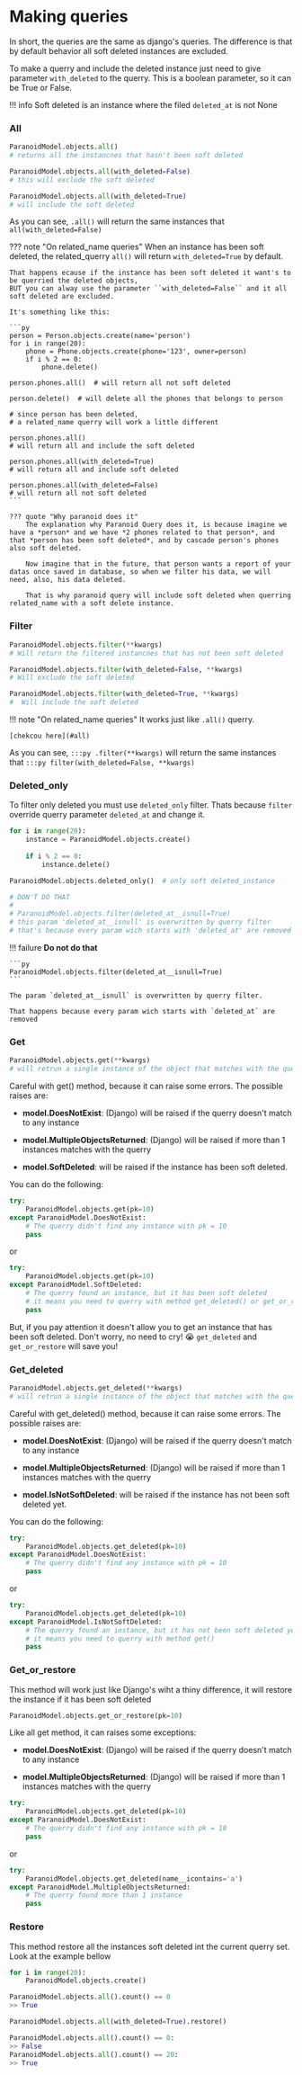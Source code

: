 # Making queries

In short, the queries are the same as django's queries. The difference is that by default behavior all soft deleted instances are excluded.

To make a querry and include the deleted instance just need to give parameter ``with_deleted`` to the querry. This is a boolean parameter, so it can be True or False.

!!! info
    Soft deleted is an instance where the filed ``deleted_at`` is not None


### All
```py
ParanoidModel.objects.all()
# returns all the instancnes that hasn't been soft deleted
```

```py
ParanoidModel.objects.all(with_deleted=False)
# this will exclude the soft deleted
```

```py
ParanoidModel.objects.all(with_deleted=True)
# will include the soft deleted
```

As you can see, ``.all()`` will return the same instances that ``all(with_deleted=False)``

??? note "On related_name queries"
    When an instance has been soft deleted, the related_querry ``all()`` will return 
    ``with_deleted=True`` by default.
    
    That happens ecause if the instance has been soft deleted it want's to be querried the deleted objects, 
    BUT you can alway use the parameter ``with_deleted=False`` and it all soft deleted are excluded.

    It's something like this:

    ```py
    person = Person.objects.create(name='person')
    for i in range(20):
        phone = Phone.objects.create(phone='123', owner=person)
        if i % 2 == 0:
            phone.delete()

    person.phones.all()  # will return all not soft deleted

    person.delete()  # will delete all the phones that belongs to person

    # since person has been deleted, 
    # a related_name querry will work a little different
    
    person.phones.all()  
    # will return all and include the soft deleted

    person.phones.all(with_deleted=True)  
    # will return all and include soft deleted

    person.phones.all(with_deleted=False)  
    # will return all not soft deleted
    ```

    ??? quote "Why paranoid does it"
        The explanation why Paranoid Query does it, is because imagine we have a *person* and we have *2 phones related to that person*, and that *person has been soft deleted*, and by cascade person's phones also soft deleted.

        Now imagine that in the future, that person wants a report of your datas once saved in database, so when we filter his data, we will need, also, his data deleted.

        That is why paranoid query will include soft deleted when querring related_name with a soft delete instance.

### Filter
```py
ParanoidModel.objects.filter(**kwargs)
# Will return the filtered instancnes that has not been soft deleted
```
```py
ParanoidModel.objects.filter(with_deleted=False, **kwargs)
# Will exclude the soft deleted
```
```py
ParanoidModel.objects.filter(with_deleted=True, **kwargs)
#  Will include the soft deleted
```

!!! note "On related_name queries"
    It works just like `.all()` querry.

    [chekcou here](#all)

As you can see, `:::py .filter(**kwargs)` will return the same instances that `:::py filter(with_deleted=False, **kwargs)`

### Deleted_only

To filter only deleted you must use ``deleted_only`` filter. Thats because ``filter`` override querry parameter ``deleted_at`` and change it.

```py
for i in range(20):
    instance = ParanoidModel.objects.create()
    
    if i % 2 == 0:
        instance.delete()

ParanoidModel.objects.deleted_only()  # only soft deleted_instance

# DON'T DO THAT
# 
# ParanoidModel.objects.filter(deleted_at__isnull=True)
# this param 'deleted_at__isnull' is overwritten by querry filter
# that's because every param wich starts with 'deleted_at' are removed
```

!!! failure
    **Do not do that**

    ```py
    ParanoidModel.objects.filter(deleted_at__isnull=True)
    ```

    The param `deleted_at__isnull` is overwritten by querry filter.

    That happens because every param wich starts with `deleted_at` are removed

### Get
```py
ParanoidModel.objects.get(**kwargs)  
# will retrun a single instance of the object that matches with the querry
```

Careful with get() method, because it can raise some errors.
The possible raises are:

* **model.DoesNotExist**: (Django) will be raised if the querry doesn't match to any instance

* **model.MultipleObjectsReturned**: (Django) will be raised if more than 1 instances matches with the querry

* **model.SoftDeleted**: will be raised if the instance has been soft deleted.

You can do the following:
```py
try:
    ParanoidModel.objects.get(pk=10)
except ParanoidModel.DoesNotExist:
    # The querry didn't find any instance with pk = 10
    pass
```
or
```py
try:
    ParanoidModel.objects.get(pk=10)
except ParanoidModel.SoftDeleted:
    # The querry found an instance, but it has been soft deleted
    # it means you need to querry with method get_deleted() or get_or_restore()
    pass
```

But, if you pay attention it doesn't allow you to get an instance that has been soft deleted. Don't worry, no need to cry! :sob: ``get_deleted`` and ``get_or_restore`` will save you!

### Get_deleted
```py
ParanoidModel.objects.get_deleted(**kwargs)  
# will retrun a single instance of the object that matches with the querry
```

Careful with get_deleted() method, because it can raise some errors.
The possible raises are:

* **model.DoesNotExist**: (Django) will be raised if the querry doesn't match to any instance

* **model.MultipleObjectsReturned**: (Django) will be raised if more than 1 instances matches with the querry

* **model.IsNotSoftDeleted**: will be raised if the instance has not been soft deleted yet.

You can do the following:
```py
try:
    ParanoidModel.objects.get_deleted(pk=10)
except ParanoidModel.DoesNotExist:
    # The querry didn't find any instance with pk = 10
    pass
```
or
```py
try:
    ParanoidModel.objects.get_deleted(pk=10)
except ParanoidModel.IsNotSoftDeleted:
    # The querry found an instance, but it has not been soft deleted yet
    # it means you need to querry with method get()
    pass
```
### Get_or_restore
This method will work just like Django's wiht a thiny difference, it will restore the instance if it has been soft deleted

```py
ParanoidModel.objects.get_or_restore(pk=10)
```

Like all get method, it can raises some exceptions:

* **model.DoesNotExist**: (Django) will be raised if the querry doesn't match to any instance

* **model.MultipleObjectsReturned**: (Django) will be raised if more than 1 instances matches with the querry

```py
try:
    ParanoidModel.objects.get_deleted(pk=10)
except ParanoidModel.DoesNotExist:
    # The querry didn't find any instance with pk = 10
    pass
```
or
```py
try:
    ParanoidModel.objects.get_deleted(name__icontains='a')
except ParanoidModel.MultipleObjectsReturned:
    # The querry found more than 1 instance
    pass
```

### Restore
This method restore all the instances soft deleted int the current querry set. Look at the example bellow

```py
for i in range(20):
    ParanoidModel.objects.create()

ParanoidModel.objects.all().count() == 0
>> True

ParanoidModel.objects.all(with_deleted=True).restore()

ParanoidModel.objects.all().count() == 0:
>> False
ParanoidModel.objects.all().count() == 20:
>> True
```